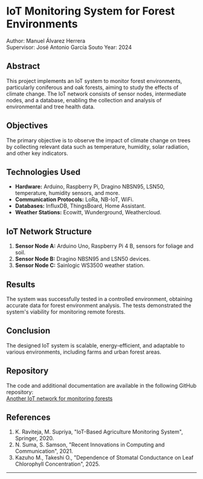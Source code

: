 # IoT Monitoring System for Forest Environments

Author: Manuel Álvarez Herrera  
Supervisor: José Antonio García Souto
Year: 2024

## Abstract

This project implements an IoT system to monitor forest environments, particularly coniferous and oak forests, aiming to study the effects of climate change. The IoT network consists of sensor nodes, intermediate nodes, and a database, enabling the collection and analysis of environmental and tree health data.

## Objectives

The primary objective is to observe the impact of climate change on trees by collecting relevant data such as temperature, humidity, solar radiation, and other key indicators.

## Technologies Used

- **Hardware:** Arduino, Raspberry Pi, Dragino NBSN95, LSN50, temperature, humidity sensors, and more.
- **Communication Protocols:** LoRa, NB-IoT, WiFi.
- **Databases:** InfluxDB, ThingsBoard, Home Assistant.
- **Weather Stations:** Ecowitt, Wunderground, Weathercloud.

## IoT Network Structure

1. **Sensor Node A:** Arduino Uno, Raspberry Pi 4 B, sensors for foliage and soil.
2. **Sensor Node B:** Dragino NBSN95 and LSN50 devices.
3. **Sensor Node C:** Sainlogic WS3500 weather station.

## Results

The system was successfully tested in a controlled environment, obtaining accurate data for forest environment analysis. The tests demonstrated the system's viability for monitoring remote forests.

## Conclusion

The designed IoT system is scalable, energy-efficient, and adaptable to various environments, including farms and urban forest areas.

## Repository

The code and additional documentation are available in the following GitHub repository:  
[Another IoT network for monitoring forests](https://github.com/Many3Stars/IoT-network-for-monitoring-forests)

## References

1. K. Raviteja, M. Supriya, "IoT-Based Agriculture Monitoring System", Springer, 2020.
2. N. Suma, S. Samson, "Recent Innovations in Computing and Communication", 2021.
3. Kazuho M., Takeshi O., "Dependence of Stomatal Conductance on Leaf Chlorophyll Concentration", 2025.

---
